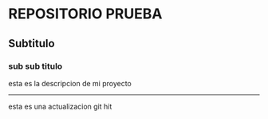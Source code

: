 # REPOSITORIO PRUEBA

## Subtitulo

### sub sub titulo

esta es la descripcion de mi proyecto 
_______
esta es una actualizacion git hit